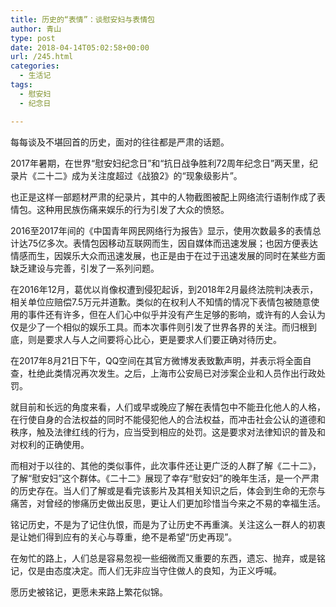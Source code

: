 ```yaml
---
title: 历史的“表情”：谈慰安妇与表情包
author: 青山
type: post
date: 2018-04-14T05:02:58+00:00
url: /245.html
categories:
  - 生活记
tags:
  - 慰安妇
  - 纪念日

---
```

每每谈及不堪回首的历史，面对的往往都是严肃的话题。

2017年暑期，在世界“慰安妇纪念日”和“抗日战争胜利72周年纪念日”两天里，纪录片《二十二》成为关注度超过《战狼2》的“现象级影片”。

也正是这样一部题材严肃的纪录片，其中的人物截图被配上网络流行语制作成了表情包。这种用民族伤痛来娱乐的行为引发了大众的愤怒。

2016至2017年间的《中国青年网民网络行为报告》显示，使用次数最多的表情总计达75亿多次。表情包因移动互联网而生，因自媒体而迅速发展；也因方便表达情感而生，因娱乐大众而迅速发展，也正是由于在过于迅速发展的同时在某些方面缺乏建设与完善，引发了一系列问题。

在2016年12月，葛优以肖像权遭到侵犯起诉，到2018年2月最终法院判决表示，相关单位应赔偿7.5万元并道歉。类似的在权利人不知情的情况下表情包被随意使用的事件还有许多，但在人们心中似乎并没有产生足够的影响，或许有的人会认为仅是少了一个相似的娱乐工具。而本次事件则引发了世界各界的关注。而归根到底，则是要求人与人之间要将心比心，更是要求人们要正确对待历史。

在2017年8月21日下午，QQ空间在其官方微博发表致歉声明，并表示将全面自查，杜绝此类情况再次发生。之后，上海市公安局已对涉案企业和人员作出行政处罚。

就目前和长远的角度来看，人们或早或晚应了解在表情包中不能丑化他人的人格，在行使自身的合法权益的同时不能侵犯他人的合法权益，而冲击社会公认的道德和秩序，触及法律红线的行为，应当受到相应的处罚。这是要求对法律知识的普及和对权利的正确使用。

而相对于以往的、其他的类似事件，此次事件还让更广泛的人群了解《二十二》，了解“慰安妇”这个群体。《二十二》展现了幸存“慰安妇”的晚年生活，是一个严肃的历史存在。当人们了解或是看完该影片及其相关知识之后，体会到生命的无奈与痛苦，对曾经的惨痛历史做出反思，更让人们更加珍惜当今来之不易的幸福生活。

铭记历史，不是为了记住仇恨，而是为了让历史不再重演。关注这么一群人的初衷是让她们得到应有的关心与尊重，绝不是希望“历史再现”。

在匆忙的路上，人们总是容易忽视一些细微而又重要的东西，遗忘、抛弃，或是铭记，仅是由态度决定。而人们无非应当守住做人的良知，为正义呼喊。

愿历史被铭记，更愿未来路上繁花似锦。